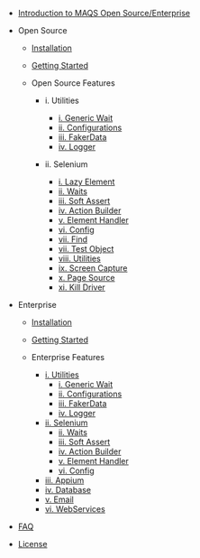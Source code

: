 - [Introduction to MAQS Open Source/Enterprise](MAQS_5.0.0/Introduction.md)

- Open Source

	- [Installation](MAQS_5.0.0/OpenSourceInstallation.md)
	- [Getting Started](MAQS_5.0.0/Getting-Started.md)

	- Open Source Features

		- i. Utilities

			- [i. Generic Wait](MAQS_5.0.0/Generic-Waits.md)
			- [ii. Configurations](MAQS_5.0.0/OpenSourceConfiguration.md)
			- [iii. FakerData](MAQS_5.0.0/)
			- [iv. Logger](MAQS_5.0.0/)

		- ii. Selenium

			- [i. Lazy Element](MAQS_5.0.0/)
			- [ii. Waits](MAQS_5.0.0/Waits.md)
			- [iii. Soft Assert](MAQS_5.0.0/Soft-Asserts.md)
			- [iv. Action Builder](MAQS_5.0.0/Action-Builder.md)
			- [v. Element Handler](MAQS_5.0.0/Element-Handler.md)
			- [vi. Config](MAQS_5.0.0/Config.md)
			- [vii. Find](MAQS_5.0.0/)
			- [vii. Test Object](MAQS_5.0.0/)
			- [viii. Utilities](MAQS_5.0.0/)
			- [ix. Screen Capture](MAQS_5.0.0/)
			- [x. Page Source](MAQS_5.0.0/)
			- [xi. Kill Driver](MAQS_5.0.0/)












- Enterprise

	- [Installation](MAQS_5.0.0/EnterpriseInstallation.md)
	- [Getting Started](MAQS_5.0.0/Getting-Started.md)

	- Enterprise Features

		- [i. Utilities]()
			- [i. Generic Wait](MAQS_5.0.0/Generic-Waits.md)
			- [ii. Configurations](MAQS_5.0.0/EnterpriseConfiguration.md)
			- [iii. FakerData](MAQS_5.0.0/)
			- [iv. Logger](MAQS_5.0.0/)
		- [ii. Selenium]()
			- [ii. Waits](MAQS_5.0.0/Waits.md)
			- [iii. Soft Assert](MAQS_5.0.0/Soft-Asserts.md)
			- [iv. Action Builder](MAQS_5.0.0/Action-Builder.md)
			- [v. Element Handler](MAQS_5.0.0/Element-Handler.md)
			- [vi. Config](MAQS_5.0.0/Config.md)
		- [iii. Appium]()
		- [iv. Database]()
		- [v. Email]()
		- [vi. WebServices]()
	

- [FAQ](MAQS_5.0.0/MAQS-FAQ.md)
- [License](MAQS_5.0.0/License.md)